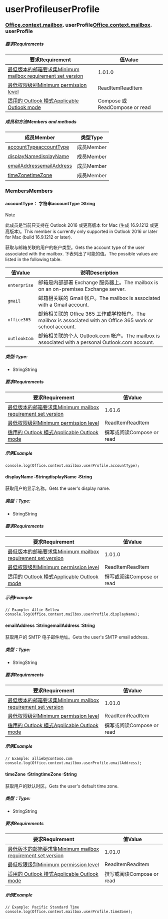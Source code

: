 
# <a name="userprofile"></a><span data-ttu-id="2e2fa-101">userProfile</span><span class="sxs-lookup"><span data-stu-id="2e2fa-101">userProfile</span></span>

### <span data-ttu-id="2e2fa-p101">[Office](Office.md)[.context](Office.context.md)[.mailbox](Office.context.mailbox.md). userProfile</span><span class="sxs-lookup"><span data-stu-id="2e2fa-p101">[Office](Office.md)[.context](Office.context.md)[.mailbox](Office.context.mailbox.md). userProfile</span></span>

##### <a name="requirements"></a><span data-ttu-id="2e2fa-104">要求</span><span class="sxs-lookup"><span data-stu-id="2e2fa-104">Requirements</span></span>

|<span data-ttu-id="2e2fa-105">要求</span><span class="sxs-lookup"><span data-stu-id="2e2fa-105">Requirement</span></span>| <span data-ttu-id="2e2fa-106">值</span><span class="sxs-lookup"><span data-stu-id="2e2fa-106">Value</span></span>|
|---|---|
|[<span data-ttu-id="2e2fa-107">最低版本的邮箱要求集</span><span class="sxs-lookup"><span data-stu-id="2e2fa-107">Minimum mailbox requirement set version</span></span>](/javascript/office/requirement-sets/outlook-api-requirement-sets)| <span data-ttu-id="2e2fa-108">1.0</span><span class="sxs-lookup"><span data-stu-id="2e2fa-108">1.0</span></span>|
|[<span data-ttu-id="2e2fa-109">最低权限级别</span><span class="sxs-lookup"><span data-stu-id="2e2fa-109">Minimum permission level</span></span>](https://docs.microsoft.com/outlook/add-ins/understanding-outlook-add-in-permissions)| <span data-ttu-id="2e2fa-110">ReadItem</span><span class="sxs-lookup"><span data-stu-id="2e2fa-110">ReadItem</span></span>|
|[<span data-ttu-id="2e2fa-111">适用的 Outlook 模式</span><span class="sxs-lookup"><span data-stu-id="2e2fa-111">Applicable Outlook mode</span></span>](https://docs.microsoft.com/outlook/add-ins/#extension-points)| <span data-ttu-id="2e2fa-112">Compose 或 Read</span><span class="sxs-lookup"><span data-stu-id="2e2fa-112">Compose or read</span></span>|

##### <a name="members-and-methods"></a><span data-ttu-id="2e2fa-113">成员和方法</span><span class="sxs-lookup"><span data-stu-id="2e2fa-113">Members and methods</span></span>

| <span data-ttu-id="2e2fa-114">成员</span><span class="sxs-lookup"><span data-stu-id="2e2fa-114">Member</span></span> | <span data-ttu-id="2e2fa-115">类型</span><span class="sxs-lookup"><span data-stu-id="2e2fa-115">Type</span></span> |
|--------|------|
| [<span data-ttu-id="2e2fa-116">accountType</span><span class="sxs-lookup"><span data-stu-id="2e2fa-116">accountType</span></span>](#accounttype-string) | <span data-ttu-id="2e2fa-117">成员</span><span class="sxs-lookup"><span data-stu-id="2e2fa-117">Member</span></span> |
| [<span data-ttu-id="2e2fa-118">displayName</span><span class="sxs-lookup"><span data-stu-id="2e2fa-118">displayName</span></span>](#displayname-string) | <span data-ttu-id="2e2fa-119">成员</span><span class="sxs-lookup"><span data-stu-id="2e2fa-119">Member</span></span> |
| [<span data-ttu-id="2e2fa-120">emailAddress</span><span class="sxs-lookup"><span data-stu-id="2e2fa-120">emailAddress</span></span>](#emailaddress-string) | <span data-ttu-id="2e2fa-121">成员</span><span class="sxs-lookup"><span data-stu-id="2e2fa-121">Member</span></span> |
| [<span data-ttu-id="2e2fa-122">timeZone</span><span class="sxs-lookup"><span data-stu-id="2e2fa-122">timeZone</span></span>](#timezone-string) | <span data-ttu-id="2e2fa-123">成员</span><span class="sxs-lookup"><span data-stu-id="2e2fa-123">Member</span></span> |

### <a name="members"></a><span data-ttu-id="2e2fa-124">Members</span><span class="sxs-lookup"><span data-stu-id="2e2fa-124">Members</span></span>

####  <a name="accounttype-string"></a><span data-ttu-id="2e2fa-125">accountType： 字符串</span><span class="sxs-lookup"><span data-stu-id="2e2fa-125">accountType :String</span></span>

> [!NOTE]
> <span data-ttu-id="2e2fa-126">此成员是当前只支持在 Outlook 2016 或更高版本 for Mac (生成 16.9.1212 或更高版本)。</span><span class="sxs-lookup"><span data-stu-id="2e2fa-126">This member is currently only supported in Outlook 2016 or later for Mac (build 16.9.1212 or later).</span></span>

<span data-ttu-id="2e2fa-127">获取与邮箱关联的用户的帐户类型。</span><span class="sxs-lookup"><span data-stu-id="2e2fa-127">Gets the account type of the user associated with the mailbox.</span></span> <span data-ttu-id="2e2fa-128">下表列出了可能的值。</span><span class="sxs-lookup"><span data-stu-id="2e2fa-128">The possible values are listed in the following table.</span></span>

| <span data-ttu-id="2e2fa-129">值</span><span class="sxs-lookup"><span data-stu-id="2e2fa-129">Value</span></span> | <span data-ttu-id="2e2fa-130">说明</span><span class="sxs-lookup"><span data-stu-id="2e2fa-130">Description</span></span> |
|-------|-------------|
| `enterprise` | <span data-ttu-id="2e2fa-131">邮箱是内部部署 Exchange 服务器上。</span><span class="sxs-lookup"><span data-stu-id="2e2fa-131">The mailbox is on an on-premises Exchange server.</span></span> |
| `gmail` | <span data-ttu-id="2e2fa-132">邮箱相关联的 Gmail 帐户。</span><span class="sxs-lookup"><span data-stu-id="2e2fa-132">The mailbox is associated with a Gmail account.</span></span> |
| `office365` | <span data-ttu-id="2e2fa-133">邮箱相关联的 Office 365 工作或学校帐户。</span><span class="sxs-lookup"><span data-stu-id="2e2fa-133">The mailbox is associated with an Office 365 work or school account.</span></span> |
| `outlookCom` | <span data-ttu-id="2e2fa-134">邮箱相关联的个人 Outlook.com 帐户。</span><span class="sxs-lookup"><span data-stu-id="2e2fa-134">The mailbox is associated with a personal Outlook.com account.</span></span> |

##### <a name="type"></a><span data-ttu-id="2e2fa-135">类型:</span><span class="sxs-lookup"><span data-stu-id="2e2fa-135">Type:</span></span>

*   <span data-ttu-id="2e2fa-136">String</span><span class="sxs-lookup"><span data-stu-id="2e2fa-136">String</span></span>

##### <a name="requirements"></a><span data-ttu-id="2e2fa-137">要求</span><span class="sxs-lookup"><span data-stu-id="2e2fa-137">Requirements</span></span>

|<span data-ttu-id="2e2fa-138">要求</span><span class="sxs-lookup"><span data-stu-id="2e2fa-138">Requirement</span></span>| <span data-ttu-id="2e2fa-139">值</span><span class="sxs-lookup"><span data-stu-id="2e2fa-139">Value</span></span>|
|---|---|
|[<span data-ttu-id="2e2fa-140">最低版本的邮箱要求集</span><span class="sxs-lookup"><span data-stu-id="2e2fa-140">Minimum mailbox requirement set version</span></span>](/javascript/office/requirement-sets/outlook-api-requirement-sets)| <span data-ttu-id="2e2fa-141">1.6</span><span class="sxs-lookup"><span data-stu-id="2e2fa-141">1.6</span></span> |
|[<span data-ttu-id="2e2fa-142">最低权限级别</span><span class="sxs-lookup"><span data-stu-id="2e2fa-142">Minimum permission level</span></span>](https://docs.microsoft.com/outlook/add-ins/understanding-outlook-add-in-permissions)| <span data-ttu-id="2e2fa-143">ReadItem</span><span class="sxs-lookup"><span data-stu-id="2e2fa-143">ReadItem</span></span>|
|[<span data-ttu-id="2e2fa-144">适用的 Outlook 模式</span><span class="sxs-lookup"><span data-stu-id="2e2fa-144">Applicable Outlook mode</span></span>](https://docs.microsoft.com/outlook/add-ins/#extension-points)| <span data-ttu-id="2e2fa-145">撰写或阅读</span><span class="sxs-lookup"><span data-stu-id="2e2fa-145">Compose or read</span></span>|

##### <a name="example"></a><span data-ttu-id="2e2fa-146">示例</span><span class="sxs-lookup"><span data-stu-id="2e2fa-146">Example</span></span>

```
console.log(Office.context.mailbox.userProfile.accountType);
```

####  <a name="displayname-string"></a><span data-ttu-id="2e2fa-147">displayName :String</span><span class="sxs-lookup"><span data-stu-id="2e2fa-147">displayName :String</span></span>

<span data-ttu-id="2e2fa-148">获取用户的显示名称。</span><span class="sxs-lookup"><span data-stu-id="2e2fa-148">Gets the user's display name.</span></span>

##### <a name="type"></a><span data-ttu-id="2e2fa-149">类型：</span><span class="sxs-lookup"><span data-stu-id="2e2fa-149">Type:</span></span>

*   <span data-ttu-id="2e2fa-150">String</span><span class="sxs-lookup"><span data-stu-id="2e2fa-150">String</span></span>

##### <a name="requirements"></a><span data-ttu-id="2e2fa-151">要求</span><span class="sxs-lookup"><span data-stu-id="2e2fa-151">Requirements</span></span>

|<span data-ttu-id="2e2fa-152">要求</span><span class="sxs-lookup"><span data-stu-id="2e2fa-152">Requirement</span></span>| <span data-ttu-id="2e2fa-153">值</span><span class="sxs-lookup"><span data-stu-id="2e2fa-153">Value</span></span>|
|---|---|
|[<span data-ttu-id="2e2fa-154">最低版本的邮箱要求集</span><span class="sxs-lookup"><span data-stu-id="2e2fa-154">Minimum mailbox requirement set version</span></span>](/javascript/office/requirement-sets/outlook-api-requirement-sets)| <span data-ttu-id="2e2fa-155">1.0</span><span class="sxs-lookup"><span data-stu-id="2e2fa-155">1.0</span></span>|
|[<span data-ttu-id="2e2fa-156">最低权限级别</span><span class="sxs-lookup"><span data-stu-id="2e2fa-156">Minimum permission level</span></span>](https://docs.microsoft.com/outlook/add-ins/understanding-outlook-add-in-permissions)| <span data-ttu-id="2e2fa-157">ReadItem</span><span class="sxs-lookup"><span data-stu-id="2e2fa-157">ReadItem</span></span>|
|[<span data-ttu-id="2e2fa-158">适用的 Outlook 模式</span><span class="sxs-lookup"><span data-stu-id="2e2fa-158">Applicable Outlook mode</span></span>](https://docs.microsoft.com/outlook/add-ins/#extension-points)| <span data-ttu-id="2e2fa-159">撰写或阅读</span><span class="sxs-lookup"><span data-stu-id="2e2fa-159">Compose or read</span></span>|

##### <a name="example"></a><span data-ttu-id="2e2fa-160">示例</span><span class="sxs-lookup"><span data-stu-id="2e2fa-160">Example</span></span>

```
// Example: Allie Bellew
console.log(Office.context.mailbox.userProfile.displayName);
```

####  <a name="emailaddress-string"></a><span data-ttu-id="2e2fa-161">emailAddress :String</span><span class="sxs-lookup"><span data-stu-id="2e2fa-161">emailAddress :String</span></span>

<span data-ttu-id="2e2fa-162">获取用户的 SMTP 电子邮件地址。</span><span class="sxs-lookup"><span data-stu-id="2e2fa-162">Gets the user's SMTP email address.</span></span>

##### <a name="type"></a><span data-ttu-id="2e2fa-163">类型：</span><span class="sxs-lookup"><span data-stu-id="2e2fa-163">Type:</span></span>

*   <span data-ttu-id="2e2fa-164">String</span><span class="sxs-lookup"><span data-stu-id="2e2fa-164">String</span></span>

##### <a name="requirements"></a><span data-ttu-id="2e2fa-165">要求</span><span class="sxs-lookup"><span data-stu-id="2e2fa-165">Requirements</span></span>

|<span data-ttu-id="2e2fa-166">要求</span><span class="sxs-lookup"><span data-stu-id="2e2fa-166">Requirement</span></span>| <span data-ttu-id="2e2fa-167">值</span><span class="sxs-lookup"><span data-stu-id="2e2fa-167">Value</span></span>|
|---|---|
|[<span data-ttu-id="2e2fa-168">最低版本的邮箱要求集</span><span class="sxs-lookup"><span data-stu-id="2e2fa-168">Minimum mailbox requirement set version</span></span>](/javascript/office/requirement-sets/outlook-api-requirement-sets)| <span data-ttu-id="2e2fa-169">1.0</span><span class="sxs-lookup"><span data-stu-id="2e2fa-169">1.0</span></span>|
|[<span data-ttu-id="2e2fa-170">最低权限级别</span><span class="sxs-lookup"><span data-stu-id="2e2fa-170">Minimum permission level</span></span>](https://docs.microsoft.com/outlook/add-ins/understanding-outlook-add-in-permissions)| <span data-ttu-id="2e2fa-171">ReadItem</span><span class="sxs-lookup"><span data-stu-id="2e2fa-171">ReadItem</span></span>|
|[<span data-ttu-id="2e2fa-172">适用的 Outlook 模式</span><span class="sxs-lookup"><span data-stu-id="2e2fa-172">Applicable Outlook mode</span></span>](https://docs.microsoft.com/outlook/add-ins/#extension-points)| <span data-ttu-id="2e2fa-173">撰写或阅读</span><span class="sxs-lookup"><span data-stu-id="2e2fa-173">Compose or read</span></span>|

##### <a name="example"></a><span data-ttu-id="2e2fa-174">示例</span><span class="sxs-lookup"><span data-stu-id="2e2fa-174">Example</span></span>

```
// Example: allieb@contoso.com
console.log(Office.context.mailbox.userProfile.emailAddress);
```

####  <a name="timezone-string"></a><span data-ttu-id="2e2fa-175">timeZone :String</span><span class="sxs-lookup"><span data-stu-id="2e2fa-175">timeZone :String</span></span>

<span data-ttu-id="2e2fa-176">获取用户的默认时区。</span><span class="sxs-lookup"><span data-stu-id="2e2fa-176">Gets the user's default time zone.</span></span>

##### <a name="type"></a><span data-ttu-id="2e2fa-177">类型：</span><span class="sxs-lookup"><span data-stu-id="2e2fa-177">Type:</span></span>

*   <span data-ttu-id="2e2fa-178">String</span><span class="sxs-lookup"><span data-stu-id="2e2fa-178">String</span></span>

##### <a name="requirements"></a><span data-ttu-id="2e2fa-179">要求</span><span class="sxs-lookup"><span data-stu-id="2e2fa-179">Requirements</span></span>

|<span data-ttu-id="2e2fa-180">要求</span><span class="sxs-lookup"><span data-stu-id="2e2fa-180">Requirement</span></span>| <span data-ttu-id="2e2fa-181">值</span><span class="sxs-lookup"><span data-stu-id="2e2fa-181">Value</span></span>|
|---|---|
|[<span data-ttu-id="2e2fa-182">最低版本的邮箱要求集</span><span class="sxs-lookup"><span data-stu-id="2e2fa-182">Minimum mailbox requirement set version</span></span>](/javascript/office/requirement-sets/outlook-api-requirement-sets)| <span data-ttu-id="2e2fa-183">1.0</span><span class="sxs-lookup"><span data-stu-id="2e2fa-183">1.0</span></span>|
|[<span data-ttu-id="2e2fa-184">最低权限级别</span><span class="sxs-lookup"><span data-stu-id="2e2fa-184">Minimum permission level</span></span>](https://docs.microsoft.com/outlook/add-ins/understanding-outlook-add-in-permissions)| <span data-ttu-id="2e2fa-185">ReadItem</span><span class="sxs-lookup"><span data-stu-id="2e2fa-185">ReadItem</span></span>|
|[<span data-ttu-id="2e2fa-186">适用的 Outlook 模式</span><span class="sxs-lookup"><span data-stu-id="2e2fa-186">Applicable Outlook mode</span></span>](https://docs.microsoft.com/outlook/add-ins/#extension-points)| <span data-ttu-id="2e2fa-187">撰写或阅读</span><span class="sxs-lookup"><span data-stu-id="2e2fa-187">Compose or read</span></span>|

##### <a name="example"></a><span data-ttu-id="2e2fa-188">示例</span><span class="sxs-lookup"><span data-stu-id="2e2fa-188">Example</span></span>

```
// Example: Pacific Standard Time
console.log(Office.context.mailbox.userProfile.timeZone);
```